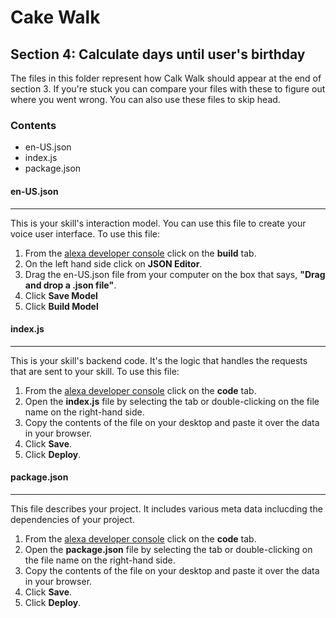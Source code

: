 # Cake Walk

## Section 4: Calculate days until user's birthday
The files in this folder represent how Calk Walk should appear at the end of section 3. If you're stuck you can compare your files with these to figure out where you went wrong. You can also use these files to skip head.

### Contents

*  en-US.json
*  index.js
*  package.json

#### en-US.json 
---
This is your skill's interaction model. You can use this file to create your voice user interface. To use this file:

1. From the [alexa developer console](https://developer.amazon.com) click on the **build** tab.
2. On the left hand side click on **JSON Editor**. 
3. Drag the en-US.json file from your computer on the box that says, **"Drag and drop a .json file"**.
4. Click **Save Model**
5. Click **Build Model**

#### index.js
---
This is your skill's backend code. It's the logic that handles the requests that are sent to your skill. To use this file:

1. From the [alexa developer console](https://developer.amazon.com) click on the **code** tab.
2. Open the **index.js** file by selecting the tab or double-clicking on the file name on the right-hand side.
3. Copy the contents of the file on your desktop and paste it over the data in your browser.
4. Click **Save**.
5. Click **Deploy**.

#### package.json
---
This file describes your project. It includes various meta data inclucding the dependencies of your project. 

1. From the [alexa developer console](https://developer.amazon.com) click on the **code** tab.
2. Open the **package.json** file by selecting the tab or double-clicking on the file name on the right-hand side.
3. Copy the contents of the file on your desktop and paste it over the data in your browser.
4. Click **Save**.
5. Click **Deploy**.